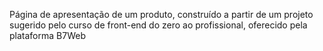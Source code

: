 Página de apresentação de um produto, construído a partir de um projeto sugerido pelo curso de front-end do zero ao profissional, oferecido pela plataforma B7Web
